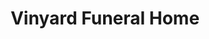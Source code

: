 ---
title: "Vinyard Funeral Home"
url: /floresville/vinyard-funeral-home/
shop: funeral directors
---